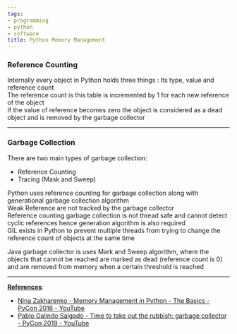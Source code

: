 ```yaml
---
tags:
- programming
- python
- software
title: Python Memory Management
---
```


### Reference Counting

Internally every object in Python holds three things : Its type, value and reference count  
The reference count is this table is incremented by 1 for each new reference of the object  
If the value of reference becomes zero the object is considered as a dead object and is removed by the garbage collector

---

### Garbage Collection

There are two main types of garbage collection:

* Reference Counting
* Tracing (Mask and Sweep)

Python uses reference counting for garbage collection along with generational garbage collection algorithm  
Weak Reference are not tracked by the garbage collector  
Reference counting garbage collection is not thread safe and cannot detect cyclic references hence generation algorithm is also required  
GIL exists in Python to prevent multiple threads from trying to change the reference count of objects at the same time

Java garbage collector is uses Mark and Sweep algorithm, where the objects that cannot be reached are marked as dead (reference count is 0) and are removed from memory when a certain threshold is reached

---

**<u>References</u>**:

* [Nina Zakharenko - Memory Management in Python - The Basics - PyCon 2016 - YouTube](https://www.youtube.com/watch?v=F6u5rhUQ6dU&list=PLmcVoUOMmT5AJKptc3qf8CJ0ZINWoRoFh)
* [Pablo Galindo Salgado - Time to take out the rubbish: garbage collector - PyCon 2019 - YouTube](https://www.youtube.com/watch?v=CLW5Lyc1FN8&list=PLmcVoUOMmT5AJKptc3qf8CJ0ZINWoRoFh)
